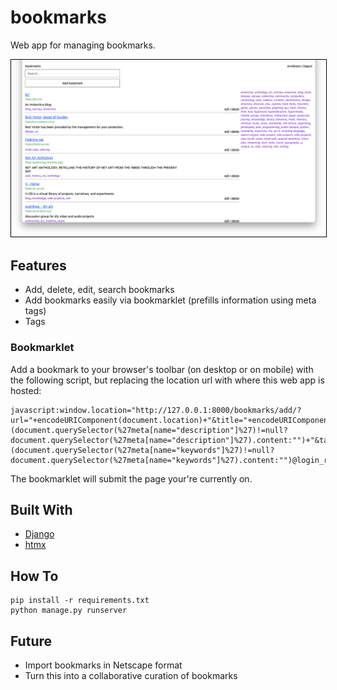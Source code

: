 # bookmarks

Web app for managing bookmarks.

<img src="screenshot.png" width=800 style="border: solid black 1px">

## Features

- Add, delete, edit, search bookmarks
- Add bookmarks easily via bookmarklet (prefills information using meta tags)
- Tags

### Bookmarklet

Add a bookmark to your browser's toolbar (on desktop or on mobile) with the following script, but replacing the location url with where this web app is hosted:

```
javascript:window.location="http://127.0.0.1:8000/bookmarks/add/?url="+encodeURIComponent(document.location)+"&title="+encodeURIComponent(document.title)+"&description="+(document.querySelector(%27meta[name="description"]%27)!=null?document.querySelector(%27meta[name="description"]%27).content:"")+"&tags="+(document.querySelector(%27meta[name="keywords"]%27)!=null?document.querySelector(%27meta[name="keywords"]%27).content:"")@login_required(login_url='/')
```

The bookmarklet will submit the page your're currently on.

## Built With

- [Django](https://www.djangoproject.com/)
- [htmx](https://htmx.org/)

## How To

```
pip install -r requirements.txt
python manage.py runserver
```

## Future

- Import bookmarks in Netscape format
- Turn this into a collaborative curation of bookmarks

